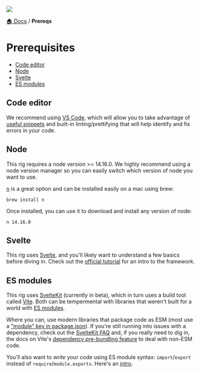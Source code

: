 ![](https://graphics.thomsonreuters.com/style-assets/images/logos/reuters-graphics-logo/svg/graphics-logo-color-dark.svg)

[🏠 Docs](https://github.com/reuters-graphics/bluprint_graphics-kit/blob/master/docs/developers/README.md) / **Prereqs**

# Prerequisites

- [Code editor](#code-editor)
- [Node](#node)
- [Svelte](#svelte)
- [ES modules](#es-modules)

## Code editor

We recommend using [VS Code](https://code.visualstudio.com/), which will allow you to take advantage of [useful snippets](https://code.visualstudio.com/docs/editor/userdefinedsnippets) and built-in linting/prettifying that will help identify and fix errors in your code.

## Node

This rig requires a node version >= 14.16.0. We highly recommend using a node version manager so you can easily switch which version of node you want to use.

[n](https://github.com/tj/n) is a great option and can be installed easily on a mac using brew:

```
brew install n
```

Once installed, you can use it to download and install any version of node:

```
n 14.16.0
```

## Svelte

This rig uses [Svelte](https://svelte.dev/), and you'll likely want to understand a few basics before diving in. Check out the [official tutorial](https://svelte.dev/tutorial/basics) for an intro to the framework.

## ES modules

This rig uses [SvelteKit](https://kit.svelte.dev/) (currently in beta), which in turn uses a build tool called [Vite](https://vitejs.dev/guide/why.html). Both can be tempermental with libraries that weren't built for a world with [ES modules](https://developer.mozilla.org/en-US/docs/Web/JavaScript/Guide/Modules).

Where you can, use modern libraries that package code as ESM (most use a ["module" key in package.json](https://github.com/rollup/rollup/wiki/pkg.module)). If you're still running into issues with a dependency, check out the [SvelteKit FAQ](https://kit.svelte.dev/faq#how-do-i-fix-the-error-i-m-getting-trying-to-include-a-package) and, if you really need to dig in, the docs on Vite's [dependency pre-bundling feature](https://vitejs.dev/guide/dep-pre-bundling.html) to deal with non-ESM code.

You'll also want to _write_ your code using ES module syntax: `import`/`export` instead of `require`/`module.exports`. Here's an [intro](https://medium.com/backticks-tildes/introduction-to-es6-modules-49956f580da).
